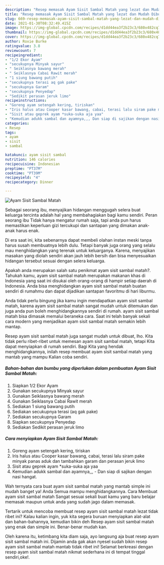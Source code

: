 ```yaml
---
description: "Resep memasak Ayam Sisit Sambal Matah yang lezat dan Mudah Dibuat"
title: "Resep memasak Ayam Sisit Sambal Matah yang lezat dan Mudah Dibuat"
slug: 669-resep-memasak-ayam-sisit-sambal-matah-yang-lezat-dan-mudah-dibuat
date: 2021-01-30T08:32:49.415Z
image: https://img-global.cpcdn.com/recipes/d1dd44ea3f2b23c3/680x482cq70/ayam-sisit-sambal-matah-foto-resep-utama.jpg
thumbnail: https://img-global.cpcdn.com/recipes/d1dd44ea3f2b23c3/680x482cq70/ayam-sisit-sambal-matah-foto-resep-utama.jpg
cover: https://img-global.cpcdn.com/recipes/d1dd44ea3f2b23c3/680x482cq70/ayam-sisit-sambal-matah-foto-resep-utama.jpg
author: Roxie Burke
ratingvalue: 3.8
reviewcount: 7
recipeingredient:
- "1/2 Ekor Ayam"
- "secukupnya Minyak sayur"
- " Seiklasnya bawang merah"
- " Seiklasnya Cabai Rawit merah"
- "1 siung bawang putih"
- "secukupnya terasi aq gak pake"
- "secukupnya Garam"
- "secukupnya Penyedap"
- "Sedikit perasan jeruk limo"
recipeinstructions:
- "Goreng ayam setengah kering, tiriskan"
- "Iris halus atau Cooper kasar bawang, cabai, terasi lalu siram pake minyak panas aduk dan tambahkan garam dan perasan jeruk limo"
- "Sisit atau geprek ayam *suka-suka aja yaa"
- "Kemudian adukk sambal dan ayamnya,,, Dan siap di sajikan dengan nasi hangat."
categories:
- Resep
tags:
- ayam
- sisit
- sambal

katakunci: ayam sisit sambal 
nutrition: 146 calories
recipecuisine: Indonesian
preptime: "PT37M"
cooktime: "PT39M"
recipeyield: "4"
recipecategory: Dinner

---
```



![Ayam Sisit Sambal Matah](https://img-global.cpcdn.com/recipes/d1dd44ea3f2b23c3/680x482cq70/ayam-sisit-sambal-matah-foto-resep-utama.jpg)

Sebagai seorang ibu, menyajikan hidangan menggugah selera buat keluarga tercinta adalah hal yang membahagiakan bagi kamu sendiri. Peran seorang ibu Tidak hanya mengatur rumah saja, tapi anda pun harus memastikan keperluan gizi tercukupi dan santapan yang dimakan anak-anak harus enak.

Di era  saat ini, kita sebenarnya dapat membeli olahan instan meski tanpa harus susah membuatnya lebih dulu. Tetapi banyak juga orang yang selalu mau menghidangkan yang terenak untuk keluarganya. Karena, menyajikan masakan yang diolah sendiri akan jauh lebih bersih dan bisa menyesuaikan hidangan tersebut sesuai dengan selera keluarga. 



Apakah anda merupakan salah satu penikmat ayam sisit sambal matah?. Tahukah kamu, ayam sisit sambal matah merupakan makanan khas di Indonesia yang saat ini disukai oleh orang-orang di hampir setiap daerah di Indonesia. Anda bisa menghidangkan ayam sisit sambal matah buatan sendiri di rumahmu dan dapat dijadikan santapan favoritmu di hari liburmu.

Anda tidak perlu bingung jika kamu ingin mendapatkan ayam sisit sambal matah, karena ayam sisit sambal matah sangat mudah untuk ditemukan dan juga anda pun boleh menghidangkannya sendiri di rumah. ayam sisit sambal matah bisa dimasak memalui beraneka cara. Saat ini telah banyak sekali cara modern yang menjadikan ayam sisit sambal matah semakin lebih mantap.

Resep ayam sisit sambal matah juga sangat mudah untuk dibuat, lho. Kita tidak perlu ribet-ribet untuk memesan ayam sisit sambal matah, tetapi Kita dapat menyiapkan di rumah sendiri. Bagi Kita yang hendak menghidangkannya, inilah resep membuat ayam sisit sambal matah yang mantab yang mampu Kalian coba sendiri.

<!--inarticleads1-->

##### Bahan-bahan dan bumbu yang diperlukan dalam pembuatan Ayam Sisit Sambal Matah:

1. Siapkan 1/2 Ekor Ayam
1. Gunakan secukupnya Minyak sayur
1. Gunakan  Seiklasnya bawang merah
1. Gunakan  Seiklasnya Cabai Rawit merah
1. Sediakan 1 siung bawang putih
1. Sediakan secukupnya terasi (aq gak pake)
1. Sediakan secukupnya Garam
1. Siapkan secukupnya Penyedap
1. Sediakan Sedikit perasan jeruk limo




<!--inarticleads2-->

##### Cara menyiapkan Ayam Sisit Sambal Matah:

1. Goreng ayam setengah kering, tiriskan
1. Iris halus atau Cooper kasar bawang, cabai, terasi lalu siram pake minyak panas aduk dan tambahkan garam dan perasan jeruk limo
1. Sisit atau geprek ayam *suka-suka aja yaa
1. Kemudian adukk sambal dan ayamnya,,, - Dan siap di sajikan dengan nasi hangat.




Wah ternyata cara buat ayam sisit sambal matah yang mantab simple ini mudah banget ya! Anda Semua mampu menghidangkannya. Cara Membuat ayam sisit sambal matah Sangat sesuai sekali buat kamu yang baru belajar memasak maupun untuk anda yang sudah jago dalam memasak.

Tertarik untuk mencoba membuat resep ayam sisit sambal matah lezat tidak ribet ini? Kalau kalian ingin, yuk kita segera buruan menyiapkan alat-alat dan bahan-bahannya, kemudian bikin deh Resep ayam sisit sambal matah yang enak dan simple ini. Benar-benar mudah kan. 

Oleh karena itu, ketimbang kita diam saja, ayo langsung aja buat resep ayam sisit sambal matah ini. Dijamin anda gak akan nyesel sudah bikin resep ayam sisit sambal matah mantab tidak ribet ini! Selamat berkreasi dengan resep ayam sisit sambal matah nikmat sederhana ini di tempat tinggal sendiri,oke!.

